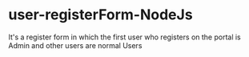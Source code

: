 # user-registerForm-NodeJs
It's a register form in which the first user who registers on the portal is Admin and other users are normal Users
